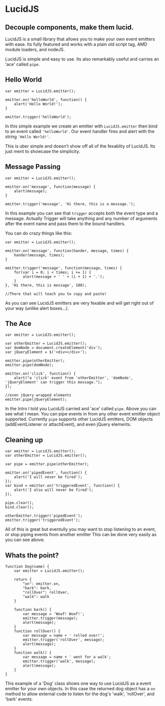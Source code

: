 LucidJS
=======

Decouple components, make them lucid.
-------------------------------------

LucidJS is a small library that allows you to make your own event emitters with ease.
Its fully featured and works with a plain old script tag, AMD module loaders, and nodeJS.

LucidJS is simple and easy to use. Its also remarkably useful and carries an 'ace' called
`pipe`.

Hello World
-----------

	var emitter = LucidJS.emitter();

	emitter.on('helloWorld', function() {
		alert('Hello World!');
	}

	emitter.trigger('helloWorld');

In this simple example we create an emitter with `LucidJS.emitter` then bind to an event
called `'helloWorld'`. Our event handler fires and alert with the string `'Hello World!'`.

This is uber simple and doesn't show off all of the fexablity of LucidJS. Its just ment to
showcase the simplicity.

Message Passing
---------------

	var emitter = LucidJS.emitter();

	emitter.on('message', function(message) {
		alert(message);
	}

	emitter.trigger('message', 'Hi there, this is a message.');

In this example you can see that `trigger` accepts both the event type and a message. Actually
Trigger will take anything and any number of arguments after the event name and pass them to the
bound handlers.

You can do crazy things like this:

	var emitter = LucidJS.emitter();

	emitter.on('message', function(hander, message, times) {
		hander(message, times);
	}

	emitter.trigger('message', function(message, times) {
		for(var i = 0; i < times; i += 1) {
			alert(message + ' ' + (i + 1) + '.');
		}
	}, 'Hi there, this is message', 100);

	//There that will teach you to copy and paste!

As you can see LucidJS emitters are very fexable and will get right out of your way (unlike alert boxes...).

The Ace
-------

	var emitter = LucidJS.emitter();

	var otherEmitter = LucidJS.emitter();
	var domNode = document.createElement('div');
	var jQueryElement = $('<div></div>');

	emitter.pipe(otherEmitter);
	emitter.pipe(domNode);

	emitter.on('click', function() {
		alert("a 'click' event from 'otherEmitter', 'domNode', 'jQueryElement' can trigger this message.");
	});

	//even jQuery wrapped elements
	emitter.pipe(jQueryElement);

In the Intro I told you LucidJS carried and 'ace' called `pipe`. Above you can see what I mean. You can pipe events
in from any other event emitter object supported. Currently `pipe` supports other LucidJS emitters, DOM objects
(addEventListener or attachEvent), and even jQuery elements.

Cleaning up
-----------

	var emitter = LucidJS.emitter();
	var otherEmitter = LucidJS.emitter();

	var pipe = emitter.pipe(otherEmitter);

	emitter.on('pipedEvent', function() {
		alert('I will never be fired');
	});
	var bind = emitter.on('triggeredEvent', function() {
		alert('I also will never be fired');
	});

	pipe.clear();
	bind.clear();

	otherEmitter.trigger('pipedEvent');
	emitter.trigger('triggeredEvent');

All of this is great but eventully you may want to stop listening to an event, or stop piping events from another emitter
This can be done very easily as you can see above.

Whats the point?
----------------

	function Dog(name) {
		var emitter = LucidJS.emitter();
		
		return {
			"on": emitter.on,
			"bark": bark,
			"rollOver": rollOver,
			"walk": walk
		}
		
		function bark() {
			var message = 'Woof! Woof!';
			emitter.trigger(message);
			alert(message);
		}
		function rollOver() {
			var message = name + ' rolled over!';
			emitter.trigger('rollOver', message);
			alert(message);
		}
		function walk() {
			var message = name + ' went for a walk';
			emitter.trigger('walk', message);
			alert(message);
		}
	}

This example of a 'Dog' class shows one way to use LucidJS as a event emitter for your own objects. In this case the
returned dog object has a `on` method to allow external code to listen for the dog's 'walk', 'rollOver', and 'bark'
events.